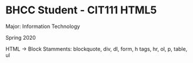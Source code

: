 # BHCC Student - CIT111 HTML5

Major: Information Technology

Spring 2020


HTML -> Block Stamments: blockquote, div, dl, form, h tags, hr, ol, p, table, ul
